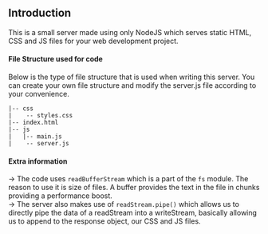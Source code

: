 ## Introduction

This is a small server made using only NodeJS which serves static HTML, CSS and JS files for your web development project.

#### File Structure used for code

Below is the type of file structure that is used when writing this server. You can create your own file structure and modify the server.js file according to your convenience.

```
|-- css
|    -- styles.css
|-- index.html
|-- js
|   |-- main.js
|    -- server.js
```

#### Extra information

-> The code uses `readBufferStream` which is a part of the `fs` module. The reason to use it is size of files. A buffer provides the text in the file in chunks providing a performance boost. \
-> The server also makes use of `readStream.pipe()` which allows us to directly pipe the data of a readStream into a writeStream, basically allowing us to append to the response object, our CSS and JS files. 
